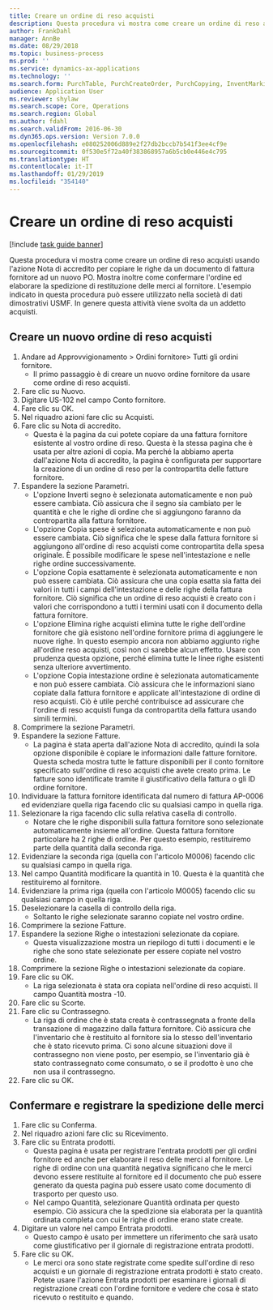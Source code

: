 ```yaml
---
title: Creare un ordine di reso acquisti
description: Questa procedura vi mostra come creare un ordine di reso acquisti usando l'azione Nota di accredito per copiare le righe da un documento di fattura fornitore ad un nuovo PO.
author: FrankDahl
manager: AnnBe
ms.date: 08/29/2018
ms.topic: business-process
ms.prod: ''
ms.service: dynamics-ax-applications
ms.technology: ''
ms.search.form: PurchTable, PurchCreateOrder, PurchCopying, InventMarking, PurchEditLines
audience: Application User
ms.reviewer: shylaw
ms.search.scope: Core, Operations
ms.search.region: Global
ms.author: fdahl
ms.search.validFrom: 2016-06-30
ms.dyn365.ops.version: Version 7.0.0
ms.openlocfilehash: e080252006d889e2f27db2bccb7b541f3ee4cf9e
ms.sourcegitcommit: 0f530e5f72a40f383868957a6b5cb0e446e4c795
ms.translationtype: HT
ms.contentlocale: it-IT
ms.lasthandoff: 01/29/2019
ms.locfileid: "354140"
---
```

# <a name="create-a-purchase-return-order"></a>Creare un ordine di reso acquisti

[!include [task guide banner](../../includes/task-guide-banner.md)]

Questa procedura vi mostra come creare un ordine di reso acquisti usando l'azione Nota di accredito per copiare le righe da un documento di fattura fornitore ad un nuovo PO. Mostra inoltre come confermare l'ordine ed elaborare la spedizione di restituzione delle merci al fornitore. L'esempio indicato in questa procedura può essere utilizzato nella società di dati dimostrativi USMF. In genere questa attività viene svolta da un addetto acquisti.


## <a name="create-a-new-purchase-return-order"></a>Creare un nuovo ordine di reso acquisti
1. Andare ad Approvvigionamento > Ordini fornitore> Tutti gli ordini fornitore.
    * Il primo passaggio è di creare un nuovo ordine fornitore da usare come ordine di reso acquisti.  
2. Fare clic su Nuovo.
3. Digitare US-102 nel campo Conto fornitore.
4. Fare clic su OK.
5. Nel riquadro azioni fare clic su Acquisti.
6. Fare clic su Nota di accredito.
    * Questa è la pagina da cui potete copiare da una fattura fornitore esistente al vostro ordine di reso. Questa è la stessa pagina che è usata per altre azioni di copia. Ma perché la abbiamo aperta dall'azione Nota di accredito, la pagina è configurata per supportare la creazione di un ordine di reso per la contropartita delle fatture fornitore.  
7. Espandere la sezione Parametri.
    * L'opzione Inverti segno è selezionata automaticamente e non può essere cambiata. Ciò assicura che il segno sia cambiato per le quantità e che le righe di ordine che si aggiungono faranno da contropartita alla fattura fornitore.  
    * L'opzione Copia spese è selezionata automaticamente e non può essere cambiata. Ciò significa che le spese dalla fattura fornitore si aggiungono all'ordine di reso acquisti come contropartita della spesa originale. È possibile modificare le spese nell'intestazione e nelle righe ordine successivamente.  
    * L'opzione Copia esattamente è selezionata automaticamente e non può essere cambiata. Ciò assicura che una copia esatta sia fatta dei valori in tutti i campi dell'intestazione e delle righe della fattura fornitore. Ciò significa che un ordine di reso acquisti è creato con i valori che corrispondono a tutti i termini usati con il documento della fattura fornitore.  
    * L'opzione Elimina righe acquisti elimina tutte le righe dell'ordine fornitore che già esistono nell'ordine fornitore prima di aggiungere le nuove righe. In questo esempio ancora non abbiamo aggiunto righe all'ordine reso acquisti, così non ci sarebbe alcun effetto. Usare con prudenza questa opzione, perché elimina tutte le linee righe esistenti senza ulteriore avvertimento.  
    * L'opzione Copia intestazione ordine è selezionata automaticamente e non può essere cambiata. Ciò assicura che le informazioni siano copiate dalla fattura fornitore e applicate all'intestazione di ordine di reso acquisti. Ciò è utile perché contribuisce ad assicurare che l'ordine di reso acquisti funga da contropartita della fattura usando simili termini.  
8. Comprimere la sezione Parametri.
9. Espandere la sezione Fatture.
    * La pagina è stata aperta dall'azione Nota di accredito, quindi la sola opzione disponibile è copiare le informazioni dalle fatture fornitore. Questa scheda mostra tutte le fatture disponibili per il conto fornitore specificato sull'ordine di reso acquisti che avete creato prima.   Le fatture sono identificate tramite il giustificativo della fattura o gli ID ordine fornitore.  
10. Individuare la fattura fornitore identificata dal numero di fattura AP-0006 ed evidenziare quella riga facendo clic su qualsiasi campo in quella riga.
11. Selezionare la riga facendo clic sulla relativa casella di controllo. 
    * Notare che le righe disponibili sulla fattura fornitore sono selezionate automaticamente insieme all'ordine. Questa fattura fornitore particolare ha 2 righe di ordine. Per questo esempio, restituiremo parte della quantità dalla seconda riga.  
12. Evidenziare la seconda riga (quella con l'articolo M0006) facendo clic su qualsiasi campo in quella riga.
13. Nel campo Quantità modificare la quantità in 10. Questa è la quantità che restituiremo al fornitore. 
14. Evidenziare la prima riga (quella con l'articolo M0005) facendo clic su qualsiasi campo in quella riga.
15. Deselezionare la casella di controllo della riga.
    * Soltanto le righe selezionate saranno copiate nel vostro ordine.  
16. Comprimere la sezione Fatture.
17. Espandere la sezione Righe o intestazioni selezionate da copiare.
    * Questa visualizzazione mostra un riepilogo di tutti i documenti e le righe che sono state selezionate per essere copiate nel vostro ordine.  
18. Comprimere la sezione Righe o intestazioni selezionate da copiare.
19. Fare clic su OK.
    * La riga selezionata è stata ora copiata nell'ordine di reso acquisti. Il campo Quantità mostra -10.   
20. Fare clic su Scorte.
21. Fare clic su Contrassegno.
    * La riga di ordine che è stata creata è contrassegnata a fronte della transazione di magazzino dalla fattura fornitore. Ciò assicura che l'inventario che è restituito al fornitore sia lo stesso dell'inventario che è stato ricevuto prima. Ci sono alcune situazioni dove il contrassegno non viene posto, per esempio, se l'inventario già è stato contrassegnato come consumato, o se il prodotto è uno che non usa il contrassegno.  
22. Fare clic su OK.

## <a name="confirm-and-record-the-shipment-of-goods"></a>Confermare e registrare la spedizione delle merci
1. Fare clic su Conferma.
2. Nel riquadro azioni fare clic su Ricevimento.
3. Fare clic su Entrata prodotti.
    * Questa pagina è usata per registrare l'entrata prodotti per gli ordini fornitore ed anche per elaborare il reso delle merci al fornitore. Le righe di ordine con una quantità negativa significano che le merci devono essere restituite al fornitore ed il documento che può essere generato da questa pagina può essere usato come documento di trasporto per questo uso.   
    * Nel campo Quantità, selezionare Quantità ordinata per questo esempio.   Ciò assicura che la spedizione sia elaborata per la quantità ordinata completa con cui le righe di ordine erano state create.   
4. Digitare un valore nel campo Entrata prodotti.
    * Questo campo è usato per immettere un riferimento che sarà usato come giustificativo per il giornale di registrazione entrata prodotti.  
5. Fare clic su OK.
    * Le merci ora sono state registrate come spedite sull'ordine di reso acquisti e un giornale di registrazione entrata prodotti è stato creato. Potete usare l'azione Entrata prodotti per esaminare i giornali di registrazione creati con l'ordine fornitore e vedere che cosa è stato ricevuto o restituito e quando.  

